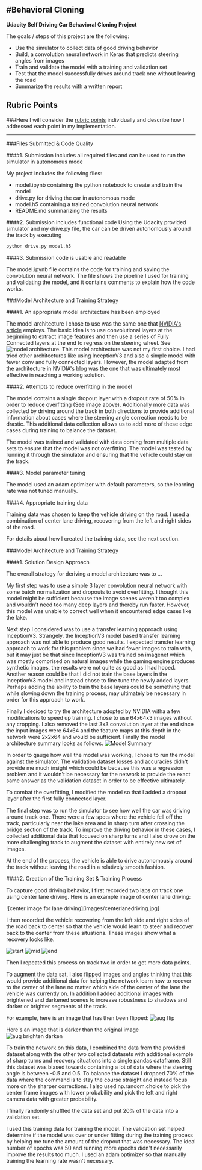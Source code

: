 #**Behavioral Cloning** 
---

**Udacity Self Driving Car Behavioral Cloning Project**

The goals / steps of this project are the following:
* Use the simulator to collect data of good driving behavior
* Build, a convolution neural network in Keras that predicts steering angles from images
* Train and validate the model with a training and validation set
* Test that the model successfully drives around track one without leaving the road
* Summarize the results with a written report

## Rubric Points
###Here I will consider the [rubric points](https://review.udacity.com/#!/rubrics/432/view) individually and describe how I addressed each point in my implementation.  

---
###Files Submitted & Code Quality

####1. Submission includes all required files and can be used to run the simulator in autonomous mode

My project includes the following files:
* model.ipynb containing the python notebook to create and train the model
* drive.py for driving the car in autonomous mode
* model.h5 containing a trained convolution neural network 
* README.md summarizing the results

####2. Submission includes functional code
Using the Udacity provided simulator and my drive.py file, the car can be driven autonomously around the track by executing 
```sh
python drive.py model.h5
```

####3. Submission code is usable and readable

The model.ipynb file contains the code for training and saving the convolution neural network. The file shows the pipeline I used for training and validating the model, and it contains comments to explain how the code works.

###Model Architecture and Training Strategy

####1. An appropriate model architecture has been employed

The model architecture I chose to use was the same one that [NVIDIA's article](https://devblogs.nvidia.com/parallelforall/deep-learning-self-driving-cars/) employs. The basic idea is to use convolutional layers at the beginning to extract image features and then use a series of Fully Connected layers at the end to regress on the steering wheel. See ![model architecture](images/netarch.png). This model architecture was not my first choice. I had tried other architectures like using InceptionV3 and also a simple model with fewer conv and fully connected layers. However, the model adapted from the architecture in NVIDIA's blog was the one that was ultimately most effective in reaching a working solution. 

####2. Attempts to reduce overfitting in the model

The model contains a single dropout layer with a dropout rate of 50% in order to reduce overfitting (See image above). Additionally more data was collected by driving around the track in both directions to provide additional information about cases where the steering angle correction needs to be drastic. This additional data collection allows us to add more of these edge cases during training to balance the dataset.

The model was trained and validated with data coming from multiple data sets to ensure that the model was not overfitting. The model was tested by running it through the simulator and ensuring that the vehicle could stay on the track.

####3. Model parameter tuning

The model used an adam optimizer with default parameters, so the learning rate was not tuned manually.

####4. Appropriate training data

Training data was chosen to keep the vehicle driving on the road. I used a combination of center lane driving, recovering from the left and right sides of the road.

For details about how I created the training data, see the next section. 

###Model Architecture and Training Strategy

####1. Solution Design Approach

The overall strategy for deriving a model architecture was to ...

My first step was to use a simple 3 layer convolution neural network with some batch normalization and dropouts to avoid overfitting. I thought this model might be sufficient because the image scenes weren't too complex and wouldn't need too many deep layers and thereby run faster. However, this model was unable to correct well when it encountered edge cases like the lake.

Next step I considered was to use a transfer learning approach using InceptionV3. Strangely, the InceptionV3 model based transfer learning approach was not able to produce good results. I expected transfer learning approach to work for this problem since we had fewer images to train with, but it may just be that since InceptionV3 was trained on imagenet which was mostly comprised on natural images while the gaming engine produces synthetic images, the results were not quite as good as I had hoped. Another reason could be that I did not train the base layers in the InceptionV3 model and instead chose to fine tune the newly added layers. Perhaps adding the ability to train the base layers could be something that while slowing down the training process, may ultimately be necessary in order for this approach to work.

Finally I deciced to try the architecture adopted by NVIDIA witha a few modifications to speed up training. I chose to use 64x64x3 images without any cropping. I also removed the last 3x3 convolution layer at the end since the input images were 64x64 and the feature maps at this
depth in the network were 2x2x64 and would be sufficient. Finally the model architecture summary looks as follows. ![Model Summary](images/modelarch_keras.png)

In order to gauge how well the model was working, I chose to run the model against the simulator. The validation dataset losses and accuracies didn't provide me much insight which could be because this was a regression problem and it wouldn't be necessary for the network to provide the exact same answer as the validation dataset in order to be effective ultimately.

To combat the overfitting, I modified the model so that I added a dropout layer after the first fully connected layer.

The final step was to run the simulator to see how well the car was driving around track one. There were a few spots where the vehicle fell off the track, particularly near the lake area and in sharp turn after crossing the bridge section of the track. To improve the driving behavior in these cases, I collected additional data that focused on sharp turns and I also drove on the more challenging track to augment the dataset with entirely new set of images.

At the end of the process, the vehicle is able to drive autonomously around the track without leaving the road in a relatively smooth fashion.

####2. Creation of the Training Set & Training Process

To capture good driving behavior, I first recorded two laps on track one using center lane driving. Here is an example image of center lane driving:

![center image for lane driving][images/centerlanedriving.jpg]

I then recorded the vehicle recovering from the left side and right sides of the road back to center so that the vehicle would learn to steer and recover back to the center from these situations. These images show what a recovery looks like.

![start](images/drivingbackstart.jpg)
![mid](images/drivingbackmid.jpg)
![end](images/drivingbackend.jpg)

Then I repeated this process on track two in order to get more data points.

To augment the data sat, I also flipped images and angles thinking that this would provide additional data for helping the network learn how to recover to the center of the lane no matter which side of the center of the lane the vehicle was currently on. In addition I added additional images with brightened and darkened scenes to increase robustness to shadows and darker or brighter segments of the track.

For example, here is an image that has then been flipped:
![aug flip](images/data_aug_flip.png)

Here's an image that is darker than the original image
![aug brighten darken](images/data_aug_brighten_darken.png)

To train the network on this data, I combined the data from the provided dataset along with the other two collected datasets with additional example of sharp turns and recovery situations into a single pandas dataframe. Still this dataset was biased towards containing a lot of data where the steering angle is between -0.5 and 0.5. To balance the dataset I dropped 70% of the data where the command is to stay the course straight and instead focus more on the sharper corrections. I also used np.random.choice to pick the center frame images with lower probability and pick the left and right camera data with greater probability.

I finally randomly shuffled the data set and put 20% of the data into a validation set. 

I used this training data for training the model. The validation set helped determine if the model was over or under fitting during the training process by helping me tune the amount of the dropout that was necessary. The ideal number of epochs was 50 and running more epochs didn't necessarily improve the results too much. I used an adam optimizer so that manually training the learning rate wasn't necessary. 
